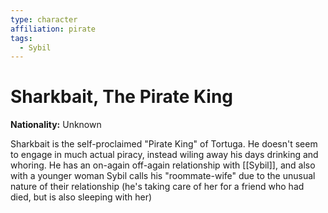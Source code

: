```yaml
---
type: character
affiliation: pirate
tags:
  - Sybil
---
```

# Sharkbait, The Pirate King
**Nationality:** Unknown

Sharkbait is the self-proclaimed "Pirate King" of Tortuga.  He doesn't seem to engage in much actual piracy, instead wiling away his days drinking and whoring.  He has an on-again off-again relationship with [[Sybil]], and also with a younger woman Sybil calls his "roommate-wife" due to the unusual nature of their relationship (he's taking care of her for a friend who had died, but is also sleeping with her)
